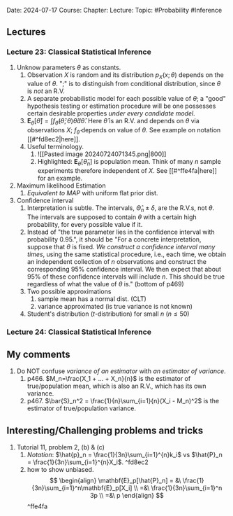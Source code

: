 Date: 2024-07-17
Course:
Chapter: 
Lecture: 
Topic: #Probability #Inference 

## Lectures
### Lecture 23: Classical Statistical Inference
1. Unknow parameters $\theta$ as constants. 
	1. Observation $X$ is random and its distribution $p_X(x;\theta)$ depends on the value of $\theta$. ";" is to distinguish from conditional distribution, since $\theta$ is *not* an R.V.
	2. A separate probabilistic model for each possible value of $\theta$; a "good" hypothesis testing or estimation procedure will be one possesses certain desirable properties *under every candidate model*.
	3. $\mathbf{E}_{\theta}[\hat{\theta}]=\int f_{\hat{\theta}}(\hat{\theta}; \theta) \hat{\theta} d\hat{\theta}$. Here $\hat{\theta}$ is an R.V. and depends on $\theta$ via observations $X$; $f_{\hat{\theta}}$ depends on value of $\theta$. See example on notation [[#^fd8ec2|here]].
	4. Useful terminology.
		1. ![[Pasted image 20240724071345.png|800]]
		2. Highlighted: $\mathbf{E}_{\theta}[\hat{\theta}_n]$ is population mean. Think of many $n$ sample experiments therefore independent of $X$. See [[#^ffe4fa|here]] for an example. 
2. Maximum likelihood Estimation
	1. *Equivalent to MAP* with uniform flat prior dist.
3. Confidence interval
	1. Interpretation is subtle. The intervals, $\hat{\Theta}_n \pm \delta$, are the R.V.s, not $\theta$. The intervals are supposed to contain $\theta$ with a certain high probability, for every possible value if it.
	2. Instead of "the true parameter lies in the confidence interval with probability 0.95.", it should be "For a concrete interpretation, suppose that $\theta$ is fixed. *We construct a confidence interval many times*, using the same statistical procedure, i.e., each time, we obtain an independent collection of $n$ observations and construct the corresponding $95\%$ confidence interval. We then expect that about $95\%$ of these confidence intervals will include $n$. This should be true regardless of what the value of $\theta$ is." (bottom of p469)
	3. Two possible approximations
		1. sample mean has a normal dist. (CLT)
		2. variance approximated (is true variance is not known)
	4. Student's distribution ($t$-distribution) for small $n$ ($n\le 50$) 
### Lecture 24: Classical Statistical Inference
## My comments
1. Do NOT confuse *variance of an estimator* with *an estimator of variance*.
	1. p466. $M_n=\frac{X_1 + ... + X_n}{n}$ is the estimator of true/population mean, which is also an R.V., which has its own variance.
	2. p467. $\bar{S}_n^2 = \frac{1}{n}\sum_{i=1}{n}(X_i - M_n)^2$ is the estimator of true/population variance.
## Interesting/Challenging problems and tricks
1. Tutorial 11, problem 2, (b) & (c)
	1. *Notation*: $\hat{p}_n = \frac{1}{3n}\sum_{i=1}^{n}k_i$ vs $\hat{P}_n = \frac{1}{3n}\sum_{i=1}^{n}X_i$. ^fd8ec2
	2. how to show unbiased. $$
		\begin{align}
		\mathbf{E}_p[\hat{P}_n] = &\ \frac{1}{3n}\sum_{i=1}^n\mathbf{E}_p[X_i] \\
		=&\ \frac{1}{3n}\sum_{i=1}^n 3p \\
		=&\ p
		\end{align}
		$$ ^ffe4fa
